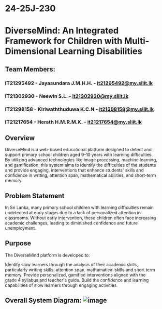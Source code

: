 # 24-25J-230

# DiverseMind: An Integrated Framework for Children with Multi-Dimensional Learning Disabilities

## Team  Members:

### IT21295492 - Jayasundara J.M.H.H. - it21295492@my.sliit.lk

### IT21302930 - Neewin S.L. - it21302930@my.sliit.lk

### IT21298158 - Kiriwaththuduwa K.C.N - it21298158@my.sliit.lk

### IT21217654 - Herath H.M.R.M.K. - it21217654@my.sliit.lk


## Overview

DiverseMind is a web-based educational platform designed to detect and support primary school children aged 9–10 years with learning difficulties. By utilizing advanced technologies like image processing, machine learning, and gamification, this system aims to identify the difficulties of the students and provide engaging, interventions that enhance students' skills and confidence in writing, attention span, mathematical abilities, and short-term memory.

## Problem Statement

In Sri Lanka, many primary school children with learning difficulties remain undetected at early stages due to a lack of personalized attention in classrooms. Without early intervention, these children often face increasing academic challenges, leading to diminished confidence and future unemployment.

## Purpose

The DiverseMind platform is developed to:

Identify slow learners through the analysis of their academic skills, particularly writing skills, attention span, mathamatical skills and short term memory. Provide personalized, gamified interventions aligned with the grade 4 syllabus and teacher's guide. Build the confidence and learning capabilities of slow learners through engaging activities.

## Overall System Diagram: ![image](https://github.com/user-attachments/assets/7f0a2df7-745e-4d9b-9cc1-3f5fa2b68e59)
